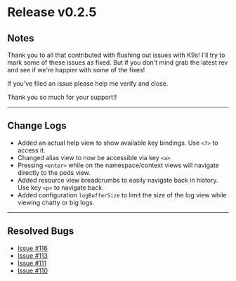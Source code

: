 # Release v0.2.5

## Notes

Thank you to all that contributed with flushing out issues with K9s! I'll try
to mark some of these issues as fixed. But if you don't mind grab the latest
rev and see if we're happier with some of the fixes!

If you've filed an issue please help me verify and close.

Thank you so much for your support!!

---

## Change Logs

+ Added an actual help view to show available key bindings. Use `<?>` to access it.
+ Changed alias view to now be accessible via key `<a>`
+ Pressing `<enter>` while on the namespace/context views will navigate directly to the pods view.
+ Added resource view breadcrumbs to easily navigate back in history. Use key `<p>` to navigate back.
+ Added configuration `logBufferSize` to limit the size of the log view while viewing chatty or big logs.

---

## Resolved Bugs

+ [Issue #116](https://github.com/derailed/k9s/issues/116)
+ [Issue #113](https://github.com/derailed/k9s/issues/113)
+ [Issue #111](https://github.com/derailed/k9s/issues/111)
+ [Issue #110](https://github.com/derailed/k9s/issues/110)